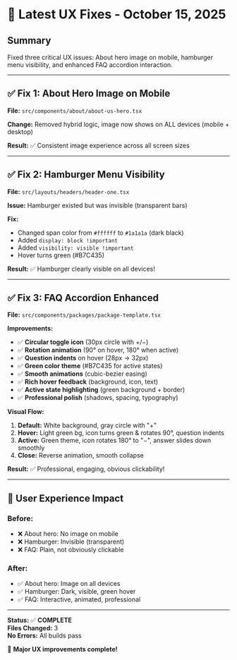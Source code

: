 # 🔧 Latest UX Fixes - October 15, 2025

## Summary

Fixed three critical UX issues: About hero image on mobile, hamburger menu visibility, and enhanced FAQ accordion interaction.

---

## ✅ Fix 1: About Hero Image on Mobile

**File:** `src/components/about/about-us-hero.tsx`

**Change:** Removed hybrid logic, image now shows on ALL devices (mobile + desktop)

**Result:** ✅ Consistent image experience across all screen sizes

---

## ✅ Fix 2: Hamburger Menu Visibility

**File:** `src/layouts/headers/header-one.tsx`

**Issue:** Hamburger existed but was invisible (transparent bars)

**Fix:**
- Changed span color from `#ffffff` to `#1a1a1a` (dark black)
- Added `display: block !important`
- Added `visibility: visible !important`
- Hover turns green (#B7C435)

**Result:** ✅ Hamburger clearly visible on all devices!

---

## ✅ Fix 3: FAQ Accordion Enhanced

**File:** `src/components/packages/package-template.tsx`

**Improvements:**
- ✅ **Circular toggle icon** (30px circle with +/−)
- ✅ **Rotation animation** (90° on hover, 180° when active)
- ✅ **Question indents** on hover (28px → 32px)
- ✅ **Green color theme** (#B7C435 for active states)
- ✅ **Smooth animations** (cubic-bezier easing)
- ✅ **Rich hover feedback** (background, icon, text)
- ✅ **Active state highlighting** (green background + border)
- ✅ **Professional polish** (shadows, spacing, typography)

**Visual Flow:**
1. **Default:** White background, gray circle with "+"
2. **Hover:** Light green bg, icon turns green & rotates 90°, question indents
3. **Active:** Green theme, icon rotates 180° to "−", answer slides down smoothly
4. **Close:** Reverse animation, smooth collapse

**Result:** ✅ Professional, engaging, obvious clickability!

---

## 🎯 User Experience Impact

### Before:
- ❌ About hero: No image on mobile
- ❌ Hamburger: Invisible (transparent)
- ❌ FAQ: Plain, not obviously clickable

### After:
- ✅ About hero: Image on all devices
- ✅ Hamburger: Dark, visible, green hover
- ✅ FAQ: Interactive, animated, professional

---

**Status:** ✅ **COMPLETE**  
**Files Changed:** 3  
**No Errors:** All builds pass  

🚀 **Major UX improvements complete!**
